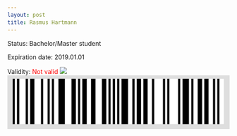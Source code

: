 ```yaml
---
layout: post
title: Rasmus Hartmann
---
```


Status: Bachelor/Master student

Expiration date: 2019.01.01

Validity: <font color="red"> Not valid</font> 
![](/members/img/Rasmus_Hartmann.png)
![](/members/img/bar.png)
